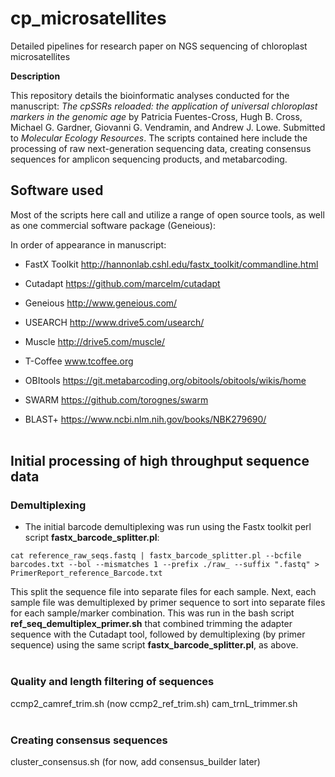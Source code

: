 # cp_microsatellites
Detailed pipelines for research paper on NGS sequencing of chloroplast microsatellites


**Description**

This repository details the bioinformatic analyses conducted for the manuscript: *The cpSSRs reloaded: the application of universal chloroplast markers in the genomic age* by Patricia Fuentes-Cross, Hugh B. Cross, Michael G. Gardner, Giovanni G. Vendramin, and Andrew J. Lowe. Submitted to *Molecular Ecology Resources*. The scripts contained here include the processing of raw next-generation sequencing data, creating consensus sequences for amplicon sequencing products, and metabarcoding. 


## Software used

Most of the scripts here call and utilize a range of open source tools, as well as one commercial software package (Geneious):

In order of appearance in manuscript:

* FastX Toolkit http://hannonlab.cshl.edu/fastx_toolkit/commandline.html

* Cutadapt https://github.com/marcelm/cutadapt

* Geneious http://www.geneious.com/

* USEARCH http://www.drive5.com/usearch/

* Muscle http://drive5.com/muscle/

* T-Coffee www.tcoffee.org

* OBItools https://git.metabarcoding.org/obitools/obitools/wikis/home

* SWARM https://github.com/torognes/swarm

* BLAST+ https://www.ncbi.nlm.nih.gov/books/NBK279690/
<br></br>

## Initial processing of high throughput sequence data 

### Demultiplexing

* The initial barcode demultiplexing was run using the Fastx toolkit perl script **fastx_barcode_splitter.pl**:

`cat reference_raw_seqs.fastq | fastx_barcode_splitter.pl --bcfile barcodes.txt --bol --mismatches 1 --prefix ./raw_ --suffix ".fastq" > PrimerReport_reference_Barcode.txt`

This split the sequence file into separate files for each sample. Next, each sample file was demultiplexed by primer sequence to sort into separate files for each sample/marker combination. This was run in the bash script **ref_seq_demultiplex_primer.sh** that combined trimming the adapter sequence with the Cutadapt tool, followed by demultiplexing (by primer sequence) using the same script **fastx_barcode_splitter.pl**, as above. 
<br></br>
### Quality and length filtering of sequences

ccmp2\_camref\_trim.sh (now ccmp2\_ref\_trim.sh)
cam\_trnL_trimmer.sh
<br></br>
### Creating consensus sequences

cluster\_consensus.sh 
(for now, add consensus_builder later)












